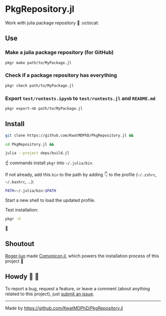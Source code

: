# PkgRepository.jl

Work with julia package repository :bento: :octocat:

## Use

### Make a julia package repository (for GitHub)

```sh
pkgr make path/to/MyPackage.jl
```

### Check if a package repository has everything

```sh
pkgr check path/to/MyPackage.jl
```

### Export `test/runtests.ipynb` to `test/runtests.jl` and `README.md`

```sh
pkgr export-nb path/to/MyPackage.jl
```

## Install

```sh
git clone https://github.com/KwatMDPhD/PkgRepository.jl &&

cd PkgRepository.jl &&

julia --project deps/build.jl
```

:point_up: commands install `pkgr` into `~/.julia/bin`.

If not already, add this `bin` to the path by adding :point_down: to the profile (`~/.zshrc`, `~/.bashrc`, ...):

```sh
PATH=~/.julia/bin:$PATH
```

Start a new shell to load the updated profile.

Test installation:

```sh
pkgr -h
```

:tada:

## Shoutout

[Roger-luo](https://github.com/Roger-luo) made [Comonicon.jl](https://github.com/comonicon/Comonicon.jl), which powers the installation process of this project :raised_hands:

## Howdy :wave: :cowboy_hat_face:

To report a bug, request a feature, or leave a comment (about anything related to this project), just [submit an issue](https://github.com/KwatMDPhD/PkgRepository.jl/issues/new/choose).

---

Made by https://github.com/KwatMDPhD/PkgRepository.jl
